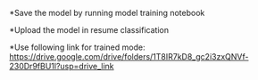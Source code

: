 *Save the model by running model training notebook

*Upload the model in resume classification

*Use following link for trained mode:
https://drive.google.com/drive/folders/1T8IR7kD8_gc2i3zxQNVf-230Dr9fBU1l?usp=drive_link
